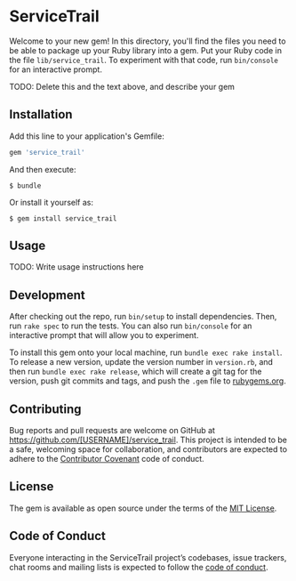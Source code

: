 # ServiceTrail

Welcome to your new gem! In this directory, you'll find the files you need to be able to package up your Ruby library into a gem. Put your Ruby code in the file `lib/service_trail`. To experiment with that code, run `bin/console` for an interactive prompt.

TODO: Delete this and the text above, and describe your gem

## Installation

Add this line to your application's Gemfile:

```ruby
gem 'service_trail'
```

And then execute:

    $ bundle

Or install it yourself as:

    $ gem install service_trail

## Usage

TODO: Write usage instructions here

## Development

After checking out the repo, run `bin/setup` to install dependencies. Then, run `rake spec` to run the tests. You can also run `bin/console` for an interactive prompt that will allow you to experiment.

To install this gem onto your local machine, run `bundle exec rake install`. To release a new version, update the version number in `version.rb`, and then run `bundle exec rake release`, which will create a git tag for the version, push git commits and tags, and push the `.gem` file to [rubygems.org](https://rubygems.org).

## Contributing

Bug reports and pull requests are welcome on GitHub at https://github.com/[USERNAME]/service_trail. This project is intended to be a safe, welcoming space for collaboration, and contributors are expected to adhere to the [Contributor Covenant](http://contributor-covenant.org) code of conduct.

## License

The gem is available as open source under the terms of the [MIT License](https://opensource.org/licenses/MIT).

## Code of Conduct

Everyone interacting in the ServiceTrail project’s codebases, issue trackers, chat rooms and mailing lists is expected to follow the [code of conduct](https://github.com/[USERNAME]/service_trail/blob/master/CODE_OF_CONDUCT.md).
